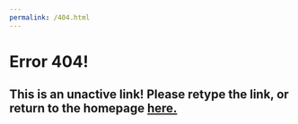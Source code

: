 ```yaml
---
permalink: /404.html
---
```


# Error 404!

## This is an unactive link! Please retype the link, or return to the homepage [here.](rushyyz.live)
